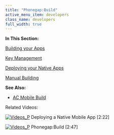 ```yaml
---
title: "Phonegap:Build"
active_menu_item: developers
class_name: developers
full_width: true
---
```



**In This Section:**

[Building your Apps](building-the-native-apps)

[Key Management](key-management)

[Deploying your Native Apps](deploying-your-native-apps)

[Manual Building](manual-building)

**See Also:**

 - [AC Mobile Build](application-craft-build.htm)

Related Videos:

[![Videos\_P](/img/docs/videos_p.png)](http://www.youtube.com/v/M9hLcnKOj04?autoplay=1&hd=1&fs=1&showsearch=0&rel=0&) Deploying a Native Mobile App [2:22]

[![Videos\_P](/img/docs/videos_p.png)](http://www.youtube.com/v/WpVMlSerJ-Q?autoplay=1&hd=1&fs=1&showsearch=0&rel=0&) Phonegap:Build [2:47]
